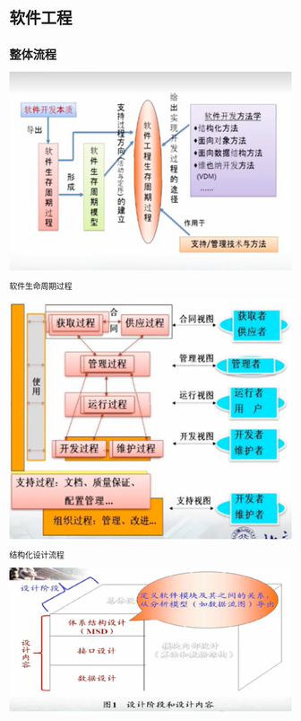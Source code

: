 软件工程
========

整体流程
--------

![image-20240831095928704](https://raw.githubusercontent.com/Cipivious/my_try/main/img/image-20240831095928704.png)

软件生命周期过程

![image-20240831114250572](https://raw.githubusercontent.com/Cipivious/my_try/main/img/image-20240831114250572.png)

结构化设计流程

![image-20240904152134996](https://raw.githubusercontent.com/Cipivious/my_try/main/img/image-20240904152134996.png)